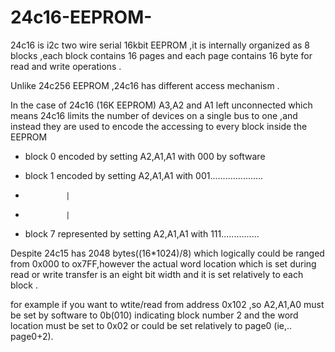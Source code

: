 # 24c16-EEPROM-
24c16 is i2c two wire serial 16kbit EEPROM ,it is  internally organized as 8 blocks ,each block contains 16 pages and each page contains 16 byte for read and write operations .

Unlike 24c256 EEPROM ,24c16 has different access mechanism .

In the case of 24c16 (16K EEPROM) A3,A2 and A1 left unconnected which means 24c16 limits the number of devices on a single bus to one ,and instead they are used to encode the accessing to every block inside the EEPROM

 * block 0 encoded by setting A2,A1,A1 with 000 by software

 * block 1 encoded by setting A2,A1,A1 with 001.....................

 * 				|

 * 				|

 * block 7 represented by setting A2,A1,A1 with 111...............

Despite 24c15 has 2048 bytes((16*1024)/8) which logically could be ranged from 0x000 to ox7FF,however the actual word location which is set during read or write transfer is an eight bit width and it is set relatively to each block .

for example if you want to wtite/read from address 0x102 ,so A2,A1,A0 must be set by software to 0b(010)  indicating block number 2 and the word location must be set to 0x02 or could be set relatively to page0 (ie,.. page0+2).



